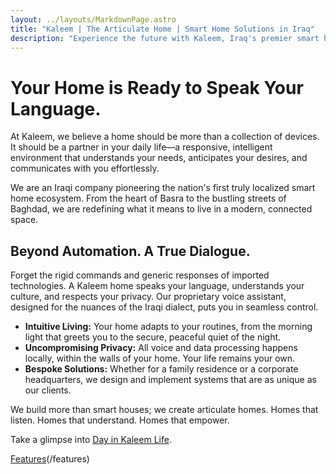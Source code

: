 ```yaml
---
layout: ../layouts/MarkdownPage.astro
title: "Kaleem | The Articulate Home | Smart Home Solutions in Iraq"
description: "Experience the future with Kaleem, Iraq's premier smart home innovator. We design intelligent environments that listen, adapt, and respond."
---
```


# Your Home is Ready to Speak Your Language.

At Kaleem, we believe a home should be more than a collection of devices. It should be a partner in your daily life—a responsive, intelligent environment that understands your needs, anticipates your desires, and communicates with you effortlessly.

We are an Iraqi company pioneering the nation's first truly localized smart home ecosystem. From the heart of Basra to the bustling streets of Baghdad, we are redefining what it means to live in a modern, connected space.

## Beyond Automation. A True Dialogue.

Forget the rigid commands and generic responses of imported technologies. A Kaleem home speaks your language, understands your culture, and respects your privacy. Our proprietary voice assistant, designed for the nuances of the Iraqi dialect, puts you in seamless control.

- **Intuitive Living:** Your home adapts to your routines, from the morning light that greets you to the secure, peaceful quiet of the night.
- **Uncompromising Privacy:** All voice and data processing happens locally, within the walls of your home. Your life remains your own.
- **Bespoke Solutions:** Whether for a family residence or a corporate headquarters, we design and implement systems that are as unique as our clients.

We build more than smart houses; we create articulate homes. Homes that listen. Homes that understand. Homes that empower.

Take a glimpse into [Day in Kaleem Life](/day-in-kaleem-life).

[Features](/features)(/features)